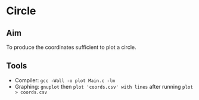# Circle

## Aim 

To produce the coordinates sufficient to plot a circle.

## Tools

* Compiler: `gcc -Wall -o plot Main.c -lm`
* Graphing: `gnuplot` then `plot 'coords.csv' with lines` after running `plot > coords.csv`


